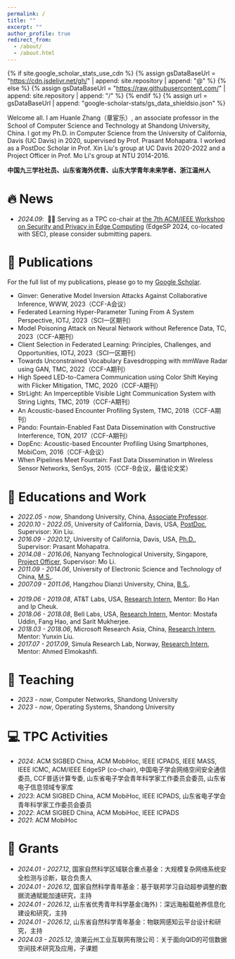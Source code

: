 ```yaml
---
permalink: /
title: ""
excerpt: ""
author_profile: true
redirect_from: 
  - /about/
  - /about.html
---
```


{% if site.google_scholar_stats_use_cdn %}
{% assign gsDataBaseUrl = "https://cdn.jsdelivr.net/gh/" | append: site.repository | append: "@" %}
{% else %}
{% assign gsDataBaseUrl = "https://raw.githubusercontent.com/" | append: site.repository | append: "/" %}
{% endif %}
{% assign url = gsDataBaseUrl | append: "google-scholar-stats/gs_data_shieldsio.json" %}

<span class='anchor' id='about-me'></span>

Welcome all. I am Huanle Zhang（章宦乐）, an associate professor in the School of Computer Science and Technology at Shandong University, China.
I got my Ph.D. in Computer Science from the University of California, Davis (UC Davis) in 2020, supervised by Prof. Prasant Mohapatra.
I worked as a PostDoc Scholar in Prof. Xin Liu's group at UC Davis 2020-2022 and a Project Officer in Prof. Mo Li's group at NTU 2014-2016.

**中国九三学社社员、山东省海外优青、山东大学青年未来学者、浙江温州人**


# 🔥 News
- *2024.09*: &nbsp;🎉🎉 Serving as a TPC co-chair at [the 7th ACM/IEEE Workshop on Security and Privacy in Edge Computing](https://acm-ieee-sec.org/2024/interact_security.php) (EdgeSP 2024, co-located with SEC), please consider submitting papers. 


# 📝 Publications 

For the full list of my publications, please go to my [Google Scholar](https://scholar.google.com/citations?user=Xm4NYnsAAAAJ).

- Ginver: Generative Model Inversion Attacks Against Collaborative Inference, WWW, 2023（CCF-A会议）
- Federated Learning Hyper-Parameter Tuning From A System Perspective, IOTJ, 2023（SCI一区期刊）
- Model Poisoning Attack on Neural Network without Reference Data, TC, 2023（CCF-A期刊）
- Client Selection in Federated Learning: Principles, Challenges, and Opportunities, IOTJ, 2023（SCI一区期刊）
- Towards Unconstrained Vocabulary Eavesdropping with mmWave Radar using GAN, TMC, 2022（CCF-A期刊）
- High Speed LED-to-Camera Communication using Color Shift Keying with Flicker Mitigation, TMC, 2020（CCF-A期刊）
- StrLight: An Imperceptible Visible Light Communication System with String Lights, TMC, 2019（CCF-A期刊）
- An Acoustic-based Encounter Profiling System, TMC, 2018（CCF-A期刊）
- Pando: Fountain-Enabled Fast Data Dissemination with Constructive Interference, TON, 2017（CCF-A期刊）
- DopEnc: Acoustic-based Encounter Profiling Using Smartphones, MobiCom, 2016（CCF-A会议）
- When Pipelines Meet Fountain: Fast Data Dissemination in Wireless Sensor Networks, SenSys, 2015（CCF-B会议，最佳论文奖）


# 📖 Educations and Work
- *2022.05 -  now*, Shandong University, China, <u>Associate Professor</u>. 
- *2020.10 - 2022.05*, University of California, Davis, USA, <u>PostDoc</u>, Supervisor: Xin Liu. 
- *2016.09 - 2020.12*, University of California, Davis, USA, <u>Ph.D.</u>, Supervisor: Prasant Mohapatra. 
- *2014.08 - 2016.06*, Nanyang Technological University, Singapore, <u>Project Officer</u>, Supervisor: Mo Li.
- *2011.09 - 2014.06*, University of Electronic Science and Technology of China, <u>M.S.</u>.
- *2007.09 - 2011.06*, Hangzhou Dianzi University, China, <u>B.S.</u>.
<br/><br/>
- *2019.06 - 2019.08*, AT&T Labs, USA, <u>Research Intern</u>, Mentor: Bo Han and Ip Cheuk.
- *2018.06 - 2018.08*, Bell Labs, USA, <u>Research Intern</u>, Mentor: Mostafa Uddin, Fang Hao, and Sarit Mukherjee.
- *2018.03 - 2018.06*, Microsoft Research Asia, China, <u>Research Intern</u>, Mentor: Yunxin Liu.
- *2017.07 - 2017.09*, Simula Research Lab, Norway,  <u>Research Intern</u>, Mentor: Ahmed Elmokashfi.


# 🔭 Teaching
- *2023 - now*, Computer Networks, Shandong University
- *2023 - now*, Operating Systems, Shandong University


# 💻 TPC Activities

- *2024*: ACM SIGBED China, ACM MobiHoc, IEEE ICPADS, IEEE MASS, IEEE ICMC, ACM/IEEE EdgeSP (co-chair), 中国电子学会网络空间安全通信委员, CCF普适计算专委, 山东省电子学会青年科学家工作委员会委员, 山东省电子信息领域专家库
- *2023*: ACM SIGBED China, ACM MobiHoc, IEEE ICPADS, 山东省电子学会青年科学家工作委员会委员
- *2022*: ACM SIGBED China, ACM MobiHoc, IEEE ICPADS
- *2021*: ACM MobiHoc

# 🐎 Grants

- *2024.01 - 2027.12*, 国家自然科学区域联合重点基金：大规模复杂网络系统安全检测与诊断，联合负责人
- *2024.01 - 2026.12*, 国家自然科学青年基金：基于联邦学习自动超参调整的数据流通赋能加速研究，主持
- *2024.01 - 2026.12*, 山东省优秀青年科学基金(海外)：深远海船载舱养信息化建设和研究，主持
- *2024.01 - 2026.12*, 山东省自然科学青年基金：物联网感知云平台设计和研究，主持
- *2024.03 - 2025.12*, 浪潮云州工业互联网有限公司：关于面向QID的可信数据空间技术研究及应用，子课题